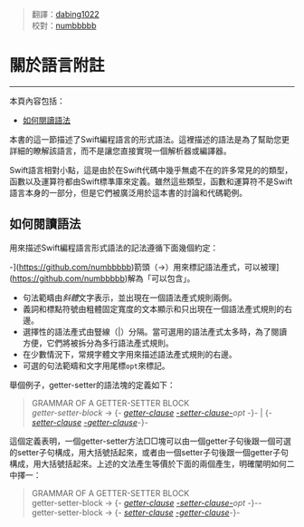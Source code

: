 > 翻譯：[dabing1022](https://github.com/dabing1022)  
> 校對：[numbbbbb](https://github.com/numbbbbb)


# 關於語言附註
-----------------

本頁內容包括：

- [如何閱讀語法](#how_to_read_the_grammar)

本書的這一節描述了Swift編程語言的形式語法。這裡描述的語法是為了幫助您更詳細的瞭解該語言，而不是讓您直接實現一個解析器或編譯器。


Swift語言相對小點，這是由於在Swift代碼中幾乎無處不在的許多常見的的類型，函數以及運算符都由Swift標準庫來定義。雖然這些類型，函數和運算符不是Swift語言本身的一部分，但是它們被廣泛用於這本書的討論和代碼範例。

<a name="how_to_read_the_grammar"></a>
## 如何閱讀語法

用來描述Swift編程語言形式語法的記法遵循下面幾個約定：

-](https://github.com/numbbbbb)箭頭（→）用來標記語法產式，可以被理](https://github.com/numbbbbb)解為「可以包含」。
-  句法範疇由*斜體*文字表示，並出現在一個語法產式規則兩側。
-  義詞和標點符號由粗體固定寬度的文本顯示和只出現在一個語法產式規則的右邊。
-  選擇性的語法產式由豎線（|）分隔。當可選用的語法產式太多時，為了閱讀方便，它們將被拆分為多行語法產式規則。
-  在少數情況下，常規字體文字用來描述語法產式規則的右邊。
-  可選的句法範疇和文字用尾標`opt`來標記。

舉個例子，getter-setter的語法塊的定義如下：

> GRAMMAR OF A GETTER-SETTER BLOCK  
> *getter-setter-block* → {- [*getter-clause*](https://developer.apple.com/library/prerelease/ios/documentation/Swift/Conceptual/Swift_Programming_Language/Declarations.html#//apple_ref/swift/grammar/getter-clause) [-*setter-clause*-](https://developer.apple.com/library/prerelease/ios/documentation/Swift/Conceptual/Swift_Programming_Language/Declarations.html#//apple_ref/swift/grammar/setter-clause)*opt* -}- | {- [*setter-clause*](https://developer.apple.com/library/prerelease/ios/documentation/Swift/Conceptual/Swift_Programming_Language/Declarations.html#//apple_ref/swift/grammar/setter-clause) [-*getter-clause*](https://developer.apple.com/library/prerelease/ios/documentation/Swift/Conceptual/Swift_Programming_Language/Declarations.html#//apple_ref/swift/grammar/getter-clause)-}-

這個定義表明，一個getter-setter方法□□塊可以由一個getter子句後跟一個可選的setter子句構成，用大括號括起來，或者由一個setter子句後跟一個getter子句構成，用大括號括起來。上述的文法產生等價於下面的兩個產生，明確闡明如何二中擇一：

> GRAMMAR OF A GETTER-SETTER BLOCK  
> getter-setter-block → {- [*getter-clause*](https://developer.apple.com/library/prerelease/ios/documentation/Swift/Conceptual/Swift_Programming_Language/Declarations.html#//apple_ref/swift/grammar/getter-clause) [*-setter-clause*-](https://developer.apple.com/library/prerelease/ios/documentation/Swift/Conceptual/Swift_Programming_Language/Declarations.html#//apple_ref/swift/grammar/setter-clause)*opt* -}--  
> getter-setter-block → {- [*setter-clause*](https://developer.apple.com/library/prerelease/ios/documentation/Swift/Conceptual/Swift_Programming_Language/Declarations.html#//apple_ref/swift/grammar/setter-clause) [*-getter-clause*](https://developer.apple.com/library/prerelease/ios/documentation/Swift/Conceptual/Swift_Programming_Language/Declarations.html#//apple_ref/swift/grammar/getter-clause)-}-
